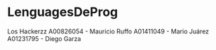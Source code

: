 # LenguagesDeProg
Los Hackerzz
A00826054 - Mauricio Ruffo 
A01411049 - Mario Juárez
A01231795 - Diego Garza

